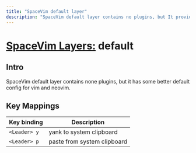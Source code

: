 ```yaml
---
title: "SpaceVim default layer"
description: "SpaceVim default layer contains no plugins, but It provides some better default config for SpaceVim."
---
```


# [SpaceVim Layers:](../) default

## Intro

SpaceVim default layer contains none plugins, but it has some better default config for vim and neovim.

## Key Mappings

| Key binding  | Description                 |
| ------------ | --------------------------- |
| `<Leader> y` | yank to system clipboard    |
| `<Leader> p` | paste from system clipboard |
